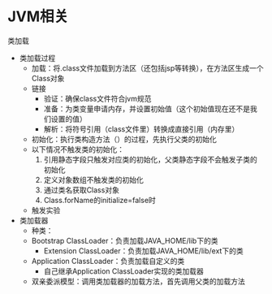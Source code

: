 JVM相关
===
类加载
* 类加载过程
    + 加载：将.class文件加载到方法区（还包括jsp等转换），在方法区生成一个Class对象
    + 链接    
        - 验证：确保class文件符合jvm规范
        - 准备：为类变量申请内存，并设置初始值（这个初始值现在还不是我们设置的值）
        - 解析：将符号引用（class文件里）转换成直接引用（内存里）
    + 初始化：执行类构造方法（<client>）的过程，先执行父类的初始化
	- 以下情况不触发类的初始化：
	    1. 引用静态字段只触发对应类的初始化，父类静态字段不会触发子类的初始化
	    2. 定义对象数组不触发类的初始化
	    3. 通过类名获取Class对象
	    4. Class.forName的initialize=false时
	- 触发实验
* 类加载器
    + 种类：
	- Bootstrap ClassLoader：负责加载JAVA_HOME/lib下的类
        - Extension ClassLoader：负责加载JAVA_HOME/lib/ext下的类
	- Application ClassLoader：负责加载自定义的类
        - 自己继承Application ClassLoader实现的类加载器
    + 双亲委派模型：调用类加载器的加载方法，首先调用父类的加载方法

